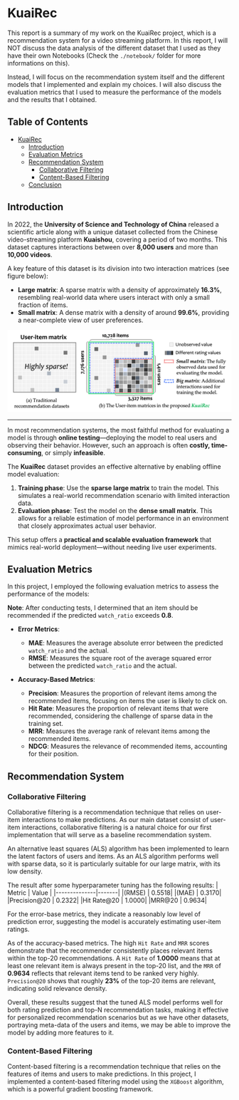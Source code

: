 # KuaiRec
This report is a summary of my work on the KuaiRec project, which is a recommendation system for a video streaming platform. In this report, I will NOT discuss the data analysis of the different dataset that I used as they have their own Notebooks (Check the `./notebook/` folder for more informations on this).

Instead, I will focus on the recommendation system itself and the different models that I implemented and explain my choices. I will also discuss the evaluation metrics that I used to measure the performance of the models and the results that I obtained.


## Table of Contents
- [KuaiRec](#kuairec)
  - [Introduction](#introduction)
  - [Evaluation Metrics](#evaluation-metrics)
  - [Recommendation System](#recommendation-system)
    - [Collaborative Filtering](#collaborative-filtering)
    - [Content-Based Filtering](#content-based-filtering)
  - [Conclusion](#conclusion)

## Introduction
In 2022, the **University of Science and Technology of China** released a scientific article along with a unique dataset collected from the Chinese video-streaming platform **Kuaishou**, covering a period of two months. This dataset captures interactions between over **8,000 users** and more than **10,000 videos**.

A key feature of this dataset is its division into two interaction matrices (see figure below):

- **Large matrix**: A sparse matrix with a density of approximately **16.3%**, resembling real-world data where users interact with only a small fraction of items.
- **Small matrix**: A dense matrix with a density of around **99.6%**, providing a near-complete view of user preferences.

![kuaiRec](./img/KuaiRec.png)

---

In most recommendation systems, the most faithful method for evaluating a model is through **online testing**—deploying the model to real users and observing their behavior. However, such an approach is often **costly, time-consuming**, or simply **infeasible**.

The **KuaiRec** dataset provides an effective alternative by enabling offline model evaluation:

1. **Training phase**: Use the **sparse large matrix** to train the model. This simulates a real-world recommendation scenario with limited interaction data.
2. **Evaluation phase**: Test the model on the **dense small matrix**. This allows for a reliable estimation of model performance in an environment that closely approximates actual user behavior.

This setup offers a **practical and scalable evaluation framework** that mimics real-world deployment—without needing live user experiments.

## Evaluation Metrics

In this project, I employed the following evaluation metrics to assess the performance of the models:

**Note**: After conducting tests, I determined that an item should be recommended if the predicted `watch_ratio` exceeds **0.8**.

- **Error Metrics**:
  - **MAE**: Measures the average absolute error between the predicted `watch_ratio` and the actual.
  - **RMSE**: Measures the square root of the average squared error between the predicted `watch_ratio` and the actual.

- **Accuracy-Based Metrics**:
  - **Precision**: Measures the proportion of relevant items among the recommended items, focusing on items the user is likely to click on.
  - **Hit Rate**: Measures the proportion of relevant items that were recommended, considering the challenge of sparse data in the training set.
  - **MRR**: Measures the average rank of relevant items among the recommended items.
  - **NDCG**: Measures the relevance of recommended items, accounting for their position.

## Recommendation System
### Collaborative Filtering

Collaborative filtering is a recommendation technique that relies on user-item interactions to make predictions. As our main dataset consist of user-item interactions, collaborative filtering is a natural choice for our first implementation that will serve as a baseline recommendation system.

An alternative least squares (ALS) algorithm has been implemented to learn the latent factors of users and items. As an ALS algorithm performs well with sparse data, so it is particularly suitable for our large matrix, with its low density.

The result after some hyperparameter tuning has the following results:
| Metric       | Value |
|--------------|-------|
|(RMSE)        | 0.5518|
|(MAE)         | 0.3170|
|Precision@20  | 0.2322|
|Hit Rate@20   | 1.0000|
|MRR@20        | 0.9634|

For the error-base metrics, they indicate a reasonably low level of prediction error, suggesting the model is accurately estimating user-item ratings.

As of the accuracy-based metrics. The high `Hit Rate` and `MRR` scores demonstrate that the recommender consistently places relevant items within the top-20 recommendations. A `Hit Rate` of **1.0000** means that at least one relevant item is always present in the top-20 list, and the `MRR` of **0.9634** reflects that relevant items tend to be ranked very highly. `Precision@20` shows that roughly **23%** of the top-20 items are relevant, indicating solid relevance density.

Overall, these results suggest that the tuned ALS model performs well for both rating prediction and top-N recommendation tasks, making it effective for personalized recommendation scenarios but as we have other datasets, portraying meta-data of the users and items, we may be able to improve the model by adding more features to it.

### Content-Based Filtering
Content-based filtering is a recommendation technique that relies on the features of items and users to make predictions. In this project, I implemented a content-based filtering model using the `XGBoost` algorithm, which is a powerful gradient boosting framework.